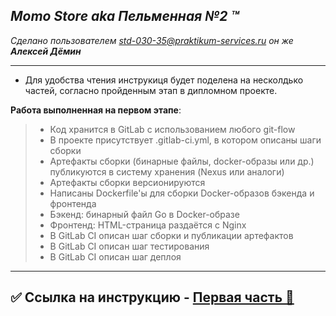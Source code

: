 ##  *Momo Store aka Пельменная №2 &trade;*
*Сделано пользователем *std-030-35@praktikum-services.ru* он же **Алексей Дёмин***

---

- Для удобства чтения инструкиця будет поделена на несколдько частей, согласно пройденным этап в дипломном проекте.  

**Работа выполненная на первом этапе**:
>
> * Код хранится в GitLab с использованием любого git-flow  
> * В проекте присутствует .gitlab-ci.yml, в котором описаны шаги сборки
> * Артефакты сборки (бинарные файлы, docker-образы или др.) публикуются в систему хранения (Nexus или аналоги)
> * Артефакты сборки версионируются
> * Написаны Dockerfile'ы для сборки Docker-образов бэкенда и фронтенда
> * Бэкенд: бинарный файл Go в Docker-образе
> * Фронтенд: HTML-страница раздаётся с Nginx
> * В GitLab CI описан шаг сборки и публикации артефактов
> * В GitLab CI описан шаг тестирования
> * В GitLab CI описан шаг деплоя

---
✅ Ссылка на инструкцию -  [Первая часть 🚀 ](./Readme/README-Stage-1.md)
---